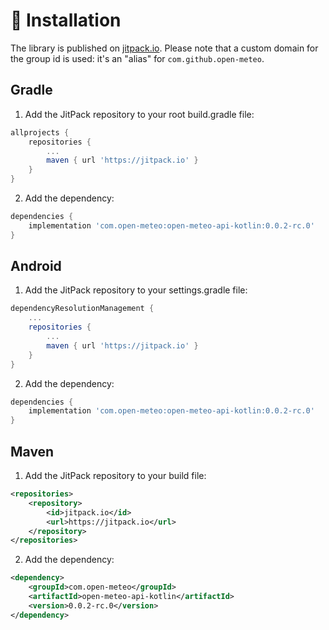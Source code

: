 # :blue_book: Installation

The library is published on [jitpack.io](https://jitpack.io).
Please note that a custom domain for the group id is used: it's an "alias" for `com.github.open-meteo`.

## Gradle

1. Add the JitPack repository to your root build.gradle file:

```gradle
allprojects {
	repositories {
		...
		maven { url 'https://jitpack.io' }
	}
}
```

2. Add the dependency:

```gradle
dependencies {
	implementation 'com.open-meteo:open-meteo-api-kotlin:0.0.2-rc.0'
}
```

## Android

1. Add the JitPack repository to your settings.gradle file:

```gradle
dependencyResolutionManagement {
	...
	repositories {
		...
		maven { url 'https://jitpack.io' }
	}
}
```

2. Add the dependency:

```gradle
dependencies {
	implementation 'com.open-meteo:open-meteo-api-kotlin:0.0.2-rc.0'
}
```

## Maven

1. Add the JitPack repository to your build file:

```xml
<repositories>
	<repository>
		<id>jitpack.io</id>
		<url>https://jitpack.io</url>
	</repository>
</repositories>
```

2. Add the dependency:

```xml
<dependency>
	<groupId>com.open-meteo</groupId>
	<artifactId>open-meteo-api-kotlin</artifactId>
	<version>0.0.2-rc.0</version>
</dependency>
```
